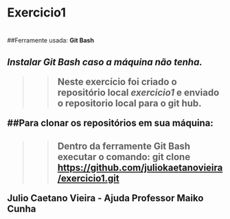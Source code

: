 # Exercicio1 <h1>
  
##Ferramente usada: **Git Bash** <h2>
*Instalar Git Bash caso a máquina não tenha.*
  
>>Neste exercício foi criado o repositório local *exercicio1* e 
enviado o repositorio local para o git hub.


##Para clonar os repositórios em sua máquina: <h2>
>> Dentro da ferramente Git Bash executar o comando:
git clone https://github.com/juliokaetanovieira/exercicio1.git 


Julio Caetano Vieira - Ajuda Professor Maiko Cunha

